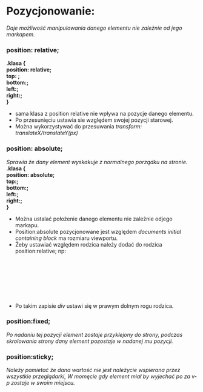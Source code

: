 # Pozycjonowanie:
_Daje możliwość manipulowania danego elementu nie zależnie od jego markapem._
### position: relative; ###  
**.klasa {   
    position: relative;   
   top: ;   
   bottom:;   
   left:;   
   right:;   
}**
- sama klasa z position relative nie wpływa na pozycje danego elementu.
- Po przesunięciu ustawia sie względem swojej pozycji starowej.
- Można wykorzystywać do przesuwania *transform: translateX/translateY(px)* 
### position: absolute; ###
_Sprawia że dany element wyskakuje z normalnego porządku na stronie._   
**.klasa {   
    position: absolute;   
    top:;   
    bottom:;   
    left:;   
    right:;   
}**
- Można ustalać położenie danego elementu nie zależnie odjego markapu.
- Position:absolute pozycjonowane jest względem _*documents initial containing block*_ ma rozmiaru viewportu.
- Żeby ustawiać względem rodzica należy dodać do rodzica position:relative; np:

<style>    
 .box {   
    width:100px;   
    height:100px;   
}   
.container {   
    position:relative;     
    display:flex;   
    flex-wrap:wrap;   
}   
.absolute {   
    position:absolute;   
    bottom:0;   
    right:0;   
}   
</style>   
<body>   
    <div class="container">   
        <div class="box"></div>   
        <div class="box"></div>   
        <div class="box absolute"></div>   
        <div class="box"></div>   
        <div class="box "></div>   
    </div>   
</body>   

- Po takim zapisie *div* ustawi się w prawym dolnym rogu rodzica.

### position:fixed; ###
_Po nadaniu tej pozycji element zostaje przyklejony do strony, podczas skrolowania strony dany element pozostaje w nadanej mu pozycji._

### position:sticky; ###
_Należy pamietać że dana wartość nie jest należycie wspierana przez wszystkie przeglądarki,_
_W momęcie gdy element miał by wyjechać po za v-p zostaje w swoim miejscu._
